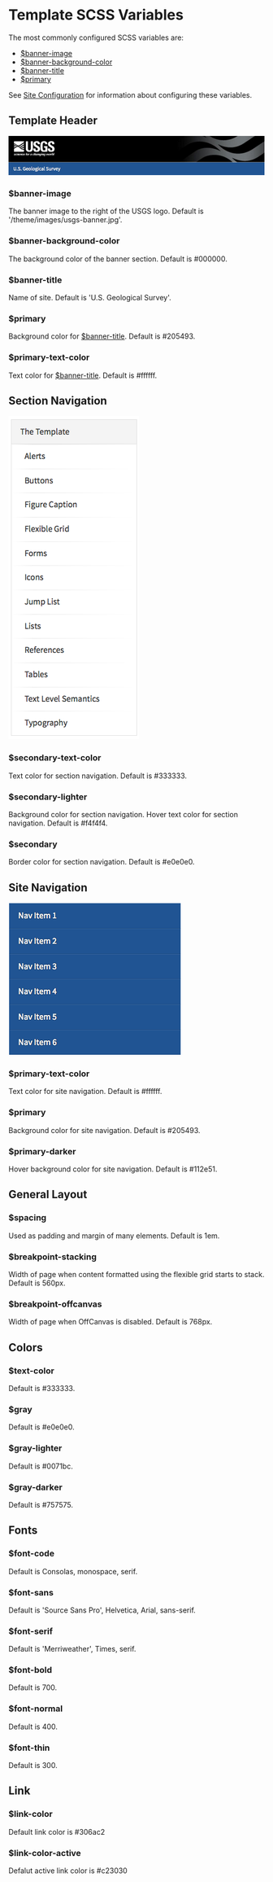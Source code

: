 Template SCSS Variables
=======================

The most commonly configured SCSS variables are:
- [$banner-image](#banner-image)
- [$banner-background-color](#banner-background-color)
- [$banner-title](#banner-title)
- [$primary](#primary)

See [Site Configuration](siteConfiguration.md) for information about configuring these variables.


## Template Header

<img src="images/templateHeader.png" alt="image of template header"/>

### $banner-image

The banner image to the right of the USGS logo.
Default is '/theme/images/usgs-banner.jpg'.

### $banner-background-color

The background color of the banner section.
Default is #000000.

### $banner-title

Name of site.
Default is 'U.S. Geological Survey'.

### $primary

Background color for [$banner-title](#banner-title).
Default is #205493.

### $primary-text-color

Text color for [$banner-title](#banner-title).
Default is #ffffff.


## Section Navigation

<img src="images/navigationExample.png" alt="image of section navigation"/>

### $secondary-text-color

Text color for section navigation.
Default is #333333.

### $secondary-lighter

Background color for section navigation.
Hover text color for section navigation.
Default is #f4f4f4.

### $secondary

Border color for section navigation.
Default is #e0e0e0.


## Site Navigation

<img src="images/siteNavigation.png" alt="image of site navigation"/>

### $primary-text-color

Text color for site navigation.
Default is #ffffff.

### $primary

Background color for site navigation.
Default is #205493.

### $primary-darker

Hover background color for site navigation.
Default is #112e51.


## General Layout

### $spacing

Used as padding and margin of many elements.
Default is 1em.

### $breakpoint-stacking

Width of page when content formatted using the flexible grid starts to stack.
Default is 560px.

### $breakpoint-offcanvas

Width of page when OffCanvas is disabled.
Default is 768px.


## Colors

### $text-color

Default is #333333.

### $gray

Default is #e0e0e0.

### $gray-lighter

Default is #0071bc.

### $gray-darker

Default is #757575.

## Fonts

### $font-code

Default is Consolas, monospace, serif.

### $font-sans

Default is 'Source Sans Pro', Helvetica, Arial, sans-serif.

### $font-serif

Default is 'Merriweather', Times, serif.

### $font-bold

Default is 700.

### $font-normal

Default is 400.

### $font-thin

Default is 300.


## Link

### $link-color

Default link color is #306ac2

### $link-color-active

Defalut active link color is #c23030
